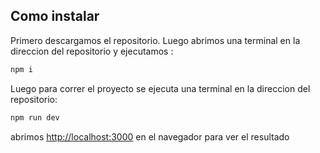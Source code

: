 ## Como instalar

Primero descargamos el repositorio.
Luego abrimos una terminal en la direccion del repositorio y ejecutamos :

```bash
npm i
```

Luego para correr el proyecto se ejecuta una terminal en la direccion del repositorio:

```bash
npm run dev
```

abrimos [http://localhost:3000](http://localhost:3000) en el navegador para ver el resultado
